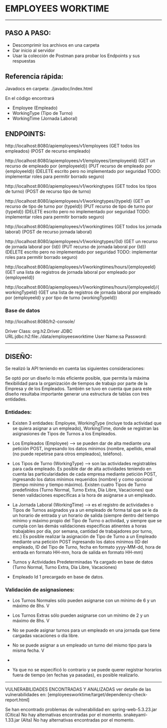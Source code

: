 # EMPLOYEES WORKTIME

_________________________________________________________
## PASO A PASO:

- Descomprimir los archivos en una carpeta
- Dar inicio al servidor
- Usar la colección de Postman para probar los Endpoints y sus respuestas

## Referencia rápida:
Javadocs en carpeta: ./javadoc/index.html

En el código encontrará

- Employee (Empleado)
- WorkingType (Tipo de Turno)
- WorkingTime (Jornada Laboral)

## ENDPOINTS:

http://localhost:8080/apiemployees/v1/employees
(GET todos los empleados)
(POST de recurso empleado)

http://localhost:8080/apiemployees/v1/employees/{employeeId}
(GET un recurso de empleado por {employeeId})
(PUT recurso de empleado por {employeeId})
(DELETE escrito pero no implementado por seguridad TODO: implementar roles para permitir borrado seguro)

http://localhost:8080/apiemployees/v1/workingtypes
(GET todos los tipos de turno)
(POST de recurso tipo de turno)

http://localhost:8080/apiemployees/v1/workingtypes/{typeId}
(GET un recurso de tipo de turno por {typeId})
(PUT recurso de tipo de turno por {typeId})
(DELETE escrito pero no implementado por seguridad TODO: implementar roles para permitir borrado seguro)

http://localhost:8080/apiemployees/v1/workingtimes
(GET todos los jornada laboral)
(POST de recurso jornada laboral)

http://localhost:8080/apiemployees/v1/workingtypes/{Id}
(GET un recurso de jornada laboral por {Id})
(PUT recurso de jornada laboral por {Id})
(DELETE escrito pero no implementado por seguridad TODO: implementar roles para permitir borrado seguro)

http://localhost:8080/apiemployees/v1/workingtimes/hours/{employeeId}
(GET una lista de registros de jornada laboral por empleado por {employeeId})

http://localhost:8080/apiemployees/v1/workingtimes/hours/{employeeId}/{workingTypeId}
(GET una lista de registros de jornada laboral por empleado por {employeeId} y por tipo de turno {workingTypeId})

### Base de datos
http://localhost:8080/h2-console/

Driver Class: org.h2.Driver
JDBC URL:jdbc:h2:file:./data/employeesworktime
User Name:sa
Password:

_________________________________________________________
## DISEÑO:
Se realizó la API teniendo en cuenta las siguientes consideraciones:

Se optó por un diseño lo más eficiente posible, que permita la máxima flexibilidad para la organización de tiempos de trabajo por parte de la Empresa y de los Empleados.
También se tuvo en cuenta que para este diseño resultaba importante generar una estructura de tablas con tres entidades.

### Entidades:

- Existen 3 entidades: Employee, WorkingType (incluye toda actividad que se quiera asignar a un empleado), WorkingTime, donde se registran las asignasiones de Tipos de Turnos a los Empleados.
- Los Empleados (Employee) --> se pueden dar de alta mediante una petición POST, ingresando los datos mínimos (nombre, apellido, email (no puede repetirse para otros empleados), teléfono).
- Los Tipos de Turno (WorkingType) --> son las actividades registrables para cada empleado. Es posible dar de alta actividades teniendo en cuenta las particularidades de cada empresa mediante petición POST, ingresando los datos mínimos requeridos (nombre) y como opcional (tiempo mínimo y tiempo máximo). Existen cuatro Tipos de Turno predefinidos (Turno Normal, Turno Extra, Día Libre, Vacaciones) que tienen validaciones específicas a la hora de asignarse a un empleado.
- La Jornada Laboral (WorkingTime) --> es el registro de actividades o Tipos de Turnos asignados ya a un empleado de forma tal que se le da un horario de entrada y un horario de salida (siempre dentro del tiempo mínimo y máximo propio del Tipo de Turno o actividad, y siempre que se cumpla con las demás validaciones específicas atinentes a horas trabajables por día, por semana, cantidad de trabajadores por turno, etc.) Es posible realizar la asignación de Tipo de Turno a un Empleado mediante una petición POST ingresando los datos mínimos (ID del empleado, ID del Tipo de Turno, fecha en formato yyyy-MM-dd, hora de entrada en formato HH-mm, hora de salida en formato HH-mm)

- Turnos y Actividades Predeterminadas Ya cargado en base de datos (Turno Normal, Turno Extra, Día Libre, Vacaciones)
- Empleado Id 1 precargado en base de datos.

### Validación de asignasiones:

- Los Turnos Normales sólo pueden asignarse con un mínimo de 6 y un máximo de 8hs. V
- Los Turnos Extras sólo pueden asignarse con un mínimo de 2 y un máximo de 8hs. V
- No se puede asignar turnos para un empleado en una jornada que tiene cargadas vacaciones o día libre. 
- No se puede asignar a un empleado un turno del mismo tipo para la misma fecha. V
- 

- Ya que no se especificó lo contrario y se puede querer registrar horarios fuera de tiempo (en fechas ya pasadas), es posible realizarlo.

_________________________________________________________
VULNERABILIDADES ENCONTRADAS Y ANALIZADAS
ver detalle de las vulnerabilidades en: [employeesworktime/target/dependency-check-report.html]

Se han encontrado problemas de vulnerabilidad en:
spring-web-5.3.23.jar (Cítica)
No hay alternativas encontradas por el momento.
snakeyaml-1.33.jar (Alta)
No hay alternativas encontradas por el momento.
